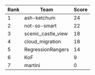 | Rank | Team | Score |
| --- | --- | --- |
|1|ash-ketchum|24|
|2|not-so-smart|22|
|3|scenic_castle_view|18|
|4|cloud_migration|18|
|5|RegressionRangers|14|
|6|KoF|9|
|7|martini|0|
